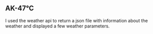 ## AK-47℃

I used the weather api to return a json file with information about the weather and displayed a few weather parameters.

